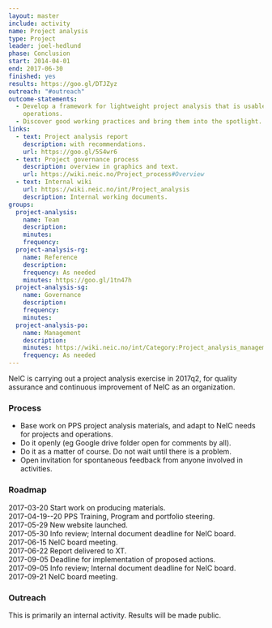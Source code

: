 ```yaml
---
layout: master
include: activity
name: Project analysis
type: Project
leader: joel-hedlund
phase: Conclusion
start: 2014-04-01
end: 2017-06-30
finished: yes
results: https://goo.gl/DTJZyz
outreach: "#outreach"
outcome-statements:
  - Develop a framework for lightweight project analysis that is usable also for
    operations.
  - Discover good working practices and bring them into the spotlight.
links:
  - text: Project analysis report
    description: with recommendations.
    url: https://goo.gl/5S4wr6
  - text: Project governance process
    description: overview in graphics and text.
    url: https://wiki.neic.no/Project_process#Overview
  - text: Internal wiki
    url: https://wiki.neic.no/int/Project_analysis
    description: Internal working documents.
groups:
  project-analysis:
    name: Team
    description:
    minutes:
    frequency:
  project-analysis-rg:
    name: Reference
    description:
    frequency: As needed
    minutes: https://goo.gl/1tn47h
  project-analysis-sg:
    name: Governance
    description:
    frequency:
    minutes:
  project-analysis-po:
    name: Management
    description:
    minutes: https://wiki.neic.no/int/Category:Project_analysis_management_meetings_2017
    frequency: As needed
---
```

NeIC is carrying out a project analysis exercise in 2017q2, for quality
assurance and continuous improvement of NeIC as an organization.

### Process
* Base work on PPS project analysis materials, and adapt to NeIC needs for
  projects and operations.
* Do it openly (eg Google drive folder open for comments by all).
* Do it as a matter of course. Do not wait until there is a problem.
* Open invitation for spontaneous feedback from anyone involved in activities.

### Roadmap
2017-03-20  Start work on producing materials.  
2017-04-19--20  PPS Training, Program and portfolio steering.  
2017-05-29  New website launched.  
2017-05-30  Info review; Internal document deadline for NeIC board.  
2017-06-15  NeIC board meeting.  
2017-06-22  Report delivered to XT.  
2017-09-05  Deadline for implementation of proposed actions.  
2017-09-05  Info review; Internal document deadline for NeIC board.  
2017-09-21  NeIC board meeting.

### Outreach
This is primarily an internal activity. Results will be made public.
